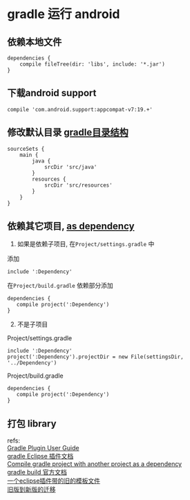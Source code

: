 # gradle 运行 android


## 依赖本地文件

	dependencies {
		compile fileTree(dir: 'libs', include: '*.jar')
	}
## 下载android support

	compile 'com.android.support:appcompat-v7:19.+'
## 修改默认目录 [gradle目录结构][1]

	sourceSets {
	    main {
	        java {
	            srcDir 'src/java'
	        }
	        resources {
	            srcDir 'src/resources'
	        }
	    }
	}

## 依赖其它项目, [as dependency][2]  

1. 如果是依赖子项目, 在`Project/settings.gradle` 中

添加

	include ':Dependency'
在`Project/build.gradle` 依赖部分添加

	dependencies {
	   compile project(':Dependency')
	}
2. 不是子项目

Project/settings.gradle

	include ':Dependency'
	project(':Dependency').projectDir = new File(settingsDir, '../Dependency')

Project/build.gradle

	dependencies {
	   compile project(':Dependency')
	}

## 打包 library








refs:  
[Gradle Plugin User Guide](http://tools.android.com/tech-docs/new-build-system/user-guide)   
[gradle Eclipse 插件文档](https://github.com/spring-projects/eclipse-integration-gradle/wiki)  
[Compile gradle project with another project as a dependency][2]  
[gradle build 官方文档][3]  
[一个eclipse插件带的旧的模板文件][12]  
[旧版到新版的迁移][13]  




[1]: http://tools.android.com/tech-docs/new-build-system/user-guide#TOC-Project-Structure
[2]: http://www.tuicool.com/articles/RZRBvej
[3]: http://tools.android.com/tech-docs/new-build-system/user-guide


[12]: https://github.com/Nodeclipse/nodeclipse-1/blob/master/org.nodeclipse.enide.editors.gradle/docs/android/build.gradle
[13]: http://tools.android.com/tech-docs/new-build-system/migrating-to-1-0-0